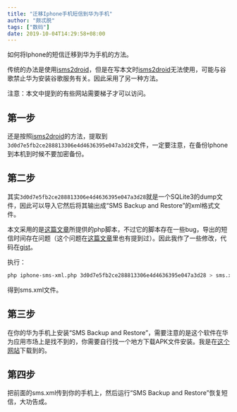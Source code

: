 ```yaml
---
title: "迁移Iphone手机短信到华为手机"
author: "颇忒脱"
tags: ["数码"]
date: 2019-10-04T14:29:58+08:00
---
```


如何将Iphone的短信迁移到华为手机的方法。

<!--more-->

传统的办法是使用[isms2droid][isms2droid]，但是在写本文时[isms2droid][isms2droid]无法使用，可能与谷歌禁止华为安装谷歌服务有关。因此采用了另一种方法。

注意：本文中提到的有些网站需要梯子才可以访问。

## 第一步

还是按照[isms2droid][isms2droid]的方法，提取到`3d0d7e5fb2ce288813306e4d4636395e047a3d28`文件，一定要注意，在备份Iphone到本机到时候不要加密备份。

## 第二步

其实`3d0d7e5fb2ce288813306e4d4636395e047a3d28`就是一个SQLite3的dump文件，因此可以导入它然后将其输出成“SMS Backup and Restore”的xml格式文件。

本文采用的是[这篇文章][article]所提供的php脚本，不过它的脚本存在一些bug，导出的短信时间存在问题（这个问题在[这篇文章][article2]里也有提到过）。因此我作了一些修改，代码在[gist][gist]。

执行：

```bash
php iphone-sms-xml.php 3d0d7e5fb2ce288813306e4d4636395e047a3d28 > sms.xml
```

得到sms.xml文件。

## 第三步

在你的华为手机上安装“SMS Backup and Restore”，需要注意的是这个软件在华为应用市场上是找不到的，你需要自行找一个地方下载APK文件安装。我是在[这个网站][download]下载到的。

## 第四步

把前面的sms.xml传到你的手机上，然后运行“SMS Backup and Restore”恢复短信，大功告成。

[isms2droid]: https://isms2droid.com
[article]: https://www.kolmann.at/2017/05/export-iphone-messages-to-xml/
[gist]: https://gist.github.com/chanjarster/ff93d2bb65a64eb438b35a5cf946d6ec
[article2]: https://github.com/HenryYang/Blog/blob/37ffbab84be093434ec575df49042268b7e1644a/content/posts/ios_sms_to_android.md
[download]: https://sms-backup-and-restore.en.uptodown.com/android